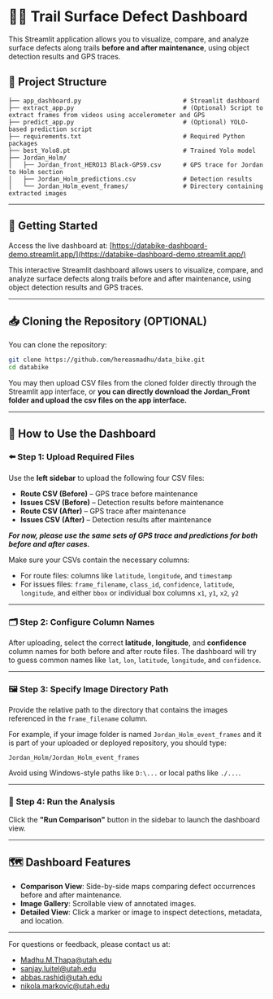 # 🚴‍♂️ Trail Surface Defect Dashboard

This Streamlit application allows you to visualize, compare, and analyze surface defects along trails **before and after maintenance**, using object detection results and GPS traces.

## 📂 Project Structure

```
├── app_dashboard.py                            # Streamlit dashboard
├── extract_app.py                              # (Optional) Script to extract frames from videos using accelerometer and GPS
├── predict_app.py                              # (Optional) YOLO-based prediction script
├── requirements.txt                            # Required Python packages
├── best_Yolo8.pt                               # Trained Yolo model
├── Jordan_Holm/
│   ├── Jordan_front_HERO13 Black-GPS9.csv      # GPS trace for Jordan to Holm section
│   ├── Jordan_Holm_predictions.csv             # Detection results
│   └── Jordan_Holm_event_frames/               # Directory containing extracted images
```

---

## 🚀 Getting Started

Access the live dashboard at: [https://databike-dashboard-demo.streamlit.app/](https://databike-dashboard-demo.streamlit.app/)

This interactive Streamlit dashboard allows users to visualize, compare, and analyze surface defects along trails before and after maintenance, using object detection results and GPS traces.

---

## 📥 Cloning the Repository (OPTIONAL)

You can clone the repository:

```bash
git clone https://github.com/hereasmadhu/data_bike.git
cd databike
```

You may then upload CSV files from the cloned folder directly through the Streamlit app interface, or **you can directly download the Jordan_Front folder and upload the csv files on the app interface.**

---

## 📘 How to Use the Dashboard

### ⬅️ Step 1: Upload Required Files

Use the **left sidebar** to upload the following four CSV files:

* **Route CSV (Before)** – GPS trace before maintenance
* **Issues CSV (Before)** – Detection results before maintenance
* **Route CSV (After)** – GPS trace after maintenance
* **Issues CSV (After)** – Detection results after maintenance

***For now, please use the same sets of GPS trace and predictions for both before and after cases.***

Make sure your CSVs contain the necessary columns:

* For route files: columns like `latitude`, `longitude`, and `timestamp`
* For issues files: `frame_filename`, `class_id`, `confidence`, `latitude`, `longitude`, and either `bbox` or individual box columns `x1`, `y1`, `x2`, `y2`

---

### 🗂️ Step 2: Configure Column Names

After uploading, select the correct **latitude**, **longitude**, and **confidence** column names for both before and after route files. The dashboard will try to guess common names like `lat`, `lon`, `latitude`, `longitude`, and `confidence`.

---

### 🖼️ Step 3: Specify Image Directory Path

Provide the relative path to the directory that contains the images referenced in the `frame_filename` column.

For example, if your image folder is named `Jordan_Holm_event_frames` and it is part of your uploaded or deployed repository, you should type:

```
Jordan_Holm/Jordan_Holm_event_frames
```

Avoid using Windows-style paths like `D:\...` or local paths like `./...`.

---

### 🚀 Step 4: Run the Analysis

Click the **"Run Comparison"** button in the sidebar to launch the dashboard view.

---

## 🗺️ Dashboard Features

* **Comparison View**: Side-by-side maps comparing defect occurrences before and after maintenance.
* **Image Gallery**: Scrollable view of annotated images.
* **Detailed View**: Click a marker or image to inspect detections, metadata, and location.

---

For questions or feedback, please contact us at:

* [Madhu.M.Thapa@utah.edu](mailto:Madhu.M.Thapa@utah.edu)
* [sanjay.luitel@utah.edu](mailto:sanjay.luitel@utah.edu)
* [abbas.rashidi@utah.edu](mailto:abbas.rashidi@utah.edu)
* [nikola.markovic@utah.edu](mailto:nikola.markovic@utah.edu)
